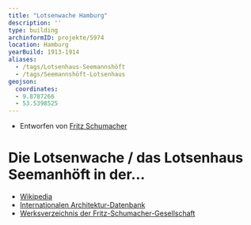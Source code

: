 ```yaml
---
title: "Lotsenwache Hamburg"
description: ''
type: building
archinformID: projekte/5974
location: Hamburg
yearBuild: 1913-1914
aliases:
  - /tags/Lotsenhaus-Seemannshöft
  - /tags/Seemannshöft-Lotsenhaus
geojson:
  coordinates:
  - 9.8787266
  - 53.5398525
---
```


* Entworfen von [Fritz Schumacher](/tags/Fritz-Schumacher)

# Die Lotsenwache / das Lotsenhaus Seemanhöft in der...
* [Wikipedia](https://de.wikipedia.org/wiki/Lotsenhaus_Seemannsh%C3%B6ft)
* [Internationalen Architektur-Datenbank](https://deu.archinform.net/projekte/5974.htm)
* [Werksverzeichnis der Fritz-Schumacher-Gesellschaft](http://fritzschumacher.de/gesellschaft/werkkatalog/157-lotsenhaus/)
